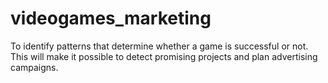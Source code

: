 # videogames_marketing
To identify patterns that determine whether a game is successful or not. This will make it possible to detect promising projects and plan advertising campaigns.

